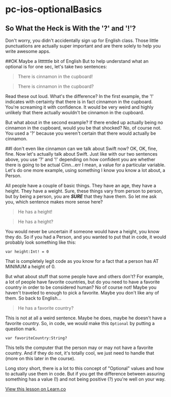 # pc-ios-optionalBasics
## So What the Heck is With the '?' and '!'?
Don't worry, you didn't accidentally sign up for English class. Those little punctuations are actually super important and are there solely to help you write awesome apps.

##OK Maybe a littttttle bit of English
But to help understand what an optional is for one sec, let's take two sentences:
> There is cinnamon in the cupboard!

> There is cinnamon in the cupboard?

Read these out loud. What's the difference? In the first example, the '!' indicates with certainty that there is in fact cinnamon in the cupboard. You're screaming it with confidence. It would be very weird and highly unlikely that there actually wouldn't be cinnamon in the cupboard.

But what about in the second example? If there ended up actually being no cinnamon in the cupboard, would you be that shocked? No, of course not. You used a '?' because you weren't certain that there would actually be cinnamon.

##I don't even like cinnamon can we talk about Swift now?
OK, OK, fine, fine. Now let's actually talk about Swift. Just like with our two sentences above, you use '?' and '!' depending on how confident you are whether there is going to be actual Cinn...err I mean, a value for a particular variable. Let's do one more example, using something I know you know a lot about, a Person.

All people have a couple of basic things. They have an age, they have a height. They have a weight. Sure, these things vary from person to person, but by being a person, you are ***SURE*** that they have them. So let me ask you, which sentence makes more sense here?
> He has a height!

> He has a height?

You would never be uncertain if someone would have a height, you know they do. So if you had a Person, and you wanted to put that in code, it would probably look something like this:

`var height:Int! = 0`

That is completely legit code as you know for a fact that a person has AT MINIMUM a height of 0.

But what about stuff that some people have and others don't? For example, a lot of people have favorite countries, but do you need to have a favorite country in order to be considered human? No of course not! Maybe you haven't traveled to enough to pick a favorite. Maybe you don't like any of them. So back to English...
> He has a favorite country?

This is not at all a weird sentence. Maybe he does, maybe he doesn't have a favorite country. So, in code, we would make this `Optional` by putting a question mark.

`var favoriteCountry:String?`

This tells the computer that the person may or may not have a favorite country. And if they do not, it's totally cool, we just need to handle that (more on this later in the course).

Long story short, there is a lot to this concept of "Optional" values and how to actually use them in code. But if you get the difference between assuring something has a value (!) and not being positive (?) you're well on your way.

<a href='https://learn.co/lessons/pc-ios-optionalBasics' data-visibility='hidden'>View this lesson on Learn.co</a>
